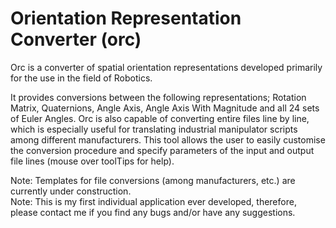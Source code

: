 Orientation Representation Converter (orc)
==========================================
Orc is a converter of spatial orientation representations developed primarily for the use in the field of Robotics.

It provides conversions between the following representations; Rotation Matrix, Quaternions, Angle Axis, Angle Axis With Magnitude and all 24 sets of Euler Angles. Orc is also capable of converting entire files line by line, which is especially useful for translating industrial manipulator scripts among different manufacturers. This tool allows the user to easily customise the conversion procedure and specify parameters of the input and output file lines (mouse over toolTips for help).

Note: Templates for file conversions (among manufacturers, etc.) are currently under construction.<br />
Note: This is my first individual application ever developed, therefore, please contact me if you find any bugs and/or have any suggestions.
